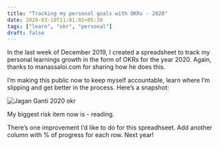 ```yaml
---
title: "Tracking my personal goals with OKRs - 2020"
date: 2020-03-18T11:01:02+05:30
tags: ["learn", "okr", "personal"]
draft: false
---
```


In the last week of December 2019, I created a spreadsheet to track my personal learnings growth in the form of OKRs for the year 2020. Again, thanks to manassaloi.com for sharing how he does this.   

I’m making this public now to keep myself accountable, learn where I’m slipping and get better in the process. Here’s a snapshot:   

![Jagan Ganti 2020 okr](/images/okr2020.png)

My biggest risk item now is - reading. 

There’s one improvement I’d like to do for this spreadhseet. Add another column with % of progress for each row. Next year!

